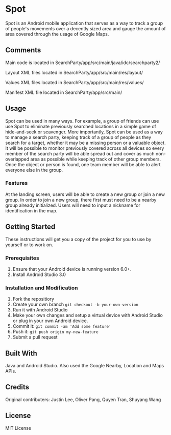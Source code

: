 # Spot
Spot is an Android mobile application that serves as a way to track a group of people's movements over a decently sized area and gauge the amount of area covered through the usage of Google Maps.
## Comments
Main code is located in SearchParty/app/src/main/java/idc/searchparty2/

Layout XML files located in SearchParty/app/src/main/res/layout/

Values XML files located in SearchParty/app/src/main/res/values/

Manifest XML file located in SearchParty/app/src/main/
## Usage
Spot can be used in many ways. For example, a group of friends can use use Spot to eliminate previously searched locations in a simple game of hide-and-seek or scavenger. More importantly, Spot can be used as a way to manage a search party, keeping track of a group of people as they search for a target, whether it may be a missing person or a valuable object. It will be possible to monitor previously covered across all devices so every member of the search party will be able spread out and cover as much non-overlapped area as possible while keeping track of other group members. Once the object or person is found, one team member will be able to alert everyone else in the group.
### Features
At the landing screen, users will be able to create a new group or join a new group. In order to join a new group, there first must need to be a nearby group already initialized. Users will need to input a nickname for identification in the map.
## Getting Started
These instructions will get you a copy of the project for you to use by yourself or to work on.
### Prerequisites
1. Ensure that your Android device is running version 6.0+.
2. Install Android Studio 3.0
### Installation and Modification
1. Fork the repositiory
2. Create your own branch `git checkout -b your-own-version`
3. Run it with Android Studio
4. Make your own changes and setup a virtual device with Android Studio or plug in your own Android device.
5. Commit it: `git commit -am 'Add some feature'`
6. Push it: `git push origin my-new-feature`
7. Submit a pull request
## Built With
Java and Android Studio. Also used the Google Nearby, Location and Maps APIs.


## Credits
Original contributers: Justin Lee, Oliver Pang, Quyen Tran, Shuyang Wang
## License 
MIT License
